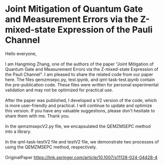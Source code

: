 # Joint Mitigation of Quantum Gate and Measurement Errors via the Z-mixed-state Expression of the Pauli Channel
Hello everyone, <br> <br>
I am Hangming Zhang, one of the authors of the paper "Joint Mitigation of Quantum Gate and Measurement Errors via the Z-mixed-state Expression of the Pauli Channel". I am pleased to share the related code from our paper here. The files qemzmsepc.py, test.ipynb, and qml-task-test.ipynb contain the pre-publication code. These files were written for personal experimental validation and may not be optimized for practical use. <br> <br>
After the paper was published, I developed a V2 version of the code, which is more user-friendly and practical. I will continue to update and optimize this version. If you have any valuable suggestions, please don't hesitate to share them with me. Thank you. <br> <br>
In the qemzmsepcV2.py file, we encapsulated the QEMZMSEPC method into a library. <br> <br>
In the qml-task-testV2 file and testV2 file, we demonstrate two processes of using the QEMZMSEPC method, respectively. <br> <br>
OriginalPaper https://link.springer.com/article/10.1007/s11128-024-04428-4 <br> <br>
